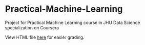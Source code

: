 # Practical-Machine-Learning
Project for Practical Machine Learning course in JHU Data Science specialization on Coursera

View HTML file [here](http://rpubs.com/iod1ne/272492) for easier grading.
